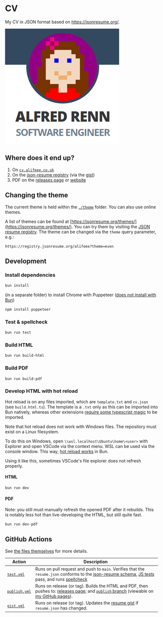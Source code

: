# CV

My CV in JSON format based on <https://jsonresume.org/>.

![Preview of CV online](images/cv_online.png)

## Where does it end up?

1. On [`cv.alifeee.co.uk`]
1. On the [json-resume registry] (via the [gist])
1. PDF on the [releases page] or [website]

[`cv.alifeee.co.uk`]: https://cv.alifeee.co.uk
[json-resume registry]: https://registry.jsonresume.org/alifeee
[gist]: https://gist.github.com/alifeee/97f9ac1642b1c46cf66942c3f079a42f
[releases page]: https://github.com/alifeee/json-resume/releases
[website]: https://alifeee.github.io/json-resume/Alfie-Renn-CV.pdf

## Changing the theme

The current theme is held within the [`./theme`](./theme/) folder. You can also use online themes.

A list of themes can be found at [https://jsonresume.org/themes/](https://jsonresume.org/themes/). You can try them by visiting the [JSON resume registry](https://registry.jsonresume.org/alifeee). The theme can be changed via the `theme` query parameter, e.g.:

```url
https://registry.jsonresume.org/alifeee?theme=even
```

## Development

### Install dependencies

```bash
bun install
```

(in a separate folder) to install Chrome with Puppeteer ([does not install with Bun](https://github.com/oven-sh/bun/issues/4705))

```bash
npm install puppeteer
```

### Test & spellcheck

```bash
bun run test
```

### Build HTML

```bash
bun run build-html
```

### Build PDF

```bash
bun run build-pdf
```

### Develop HTML with hot reload

Hot reload is on any files imported, which are `template.txt` and `cv.json` (see `build.html.ts`). The template is a `.txt` only as this can be imported into Bun natively, whereas other extensions [require some typescript magic](https://stackoverflow.com/questions/56175900/how-do-you-import-a-text-file-into-typescript) to be imported.

Note that hot reload does not work with Windows files. The repository must exist on a Linux filesystem.

To do this on Windows, open `\\wsl.localhost\Ubuntu\home\<user>` with Explorer and open VSCode via the context menu. WSL can be used via the console window. This way, [hot reload works](https://github.com/oven-sh/bun/issues/5155) in Bun.

Using it like this, sometimes VSCode's file explorer does not refresh properly.

#### HTML

```bash
bun run dev
```

#### PDF

Note: you still must manually refresh the opened PDF after it rebuilds. This is notably less hot than live-developing the HTML, but still quite fast.

```bash
bun run dev-pdf
```

## GitHub Actions

See [the files themselves](.github/workflows) for more details.

| Action | Description |
| ------ | ----------- |
| [`test.yml`] | Runs on pull request and push to `main`. Verifies that the `resume.json` conforms to the [json-resume schema], [JS tests] pass, and runs [spellcheck] |
| [`publish.yml`] | Runs on release (or tag). Builds the HTML and PDF, then pushes to: [releases page]; and [`publish` branch] (viewable on [my GitHub pages]). |
| [`gist.yml`] | Runs on release (or tag). Updates the [resume gist] if `resume.json` has changed. |

[`test.yml`]: .github/workflows/test.yml
[json-resume schema]: https://jsonresume.org/schema/
[`publish.yml`]: .github/workflows/publish.yml
[resume gist]: https://gist.github.com/alifeee/97f9ac1642b1c46cf66942c3f079a42f
[my GitHub pages]: https://alifeee.github.io/json-resume/
[`gist.yml`]: .github/workflows/gist.yml
[JS tests]: ./test.spec.ts
[spellcheck]: #spellcheck
[`publish` branch]: https://github.com/alifeee/json-resume/tree/publish
